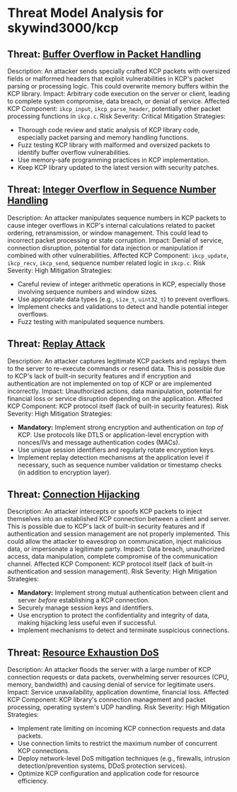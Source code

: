 # Threat Model Analysis for skywind3000/kcp

## Threat: [Buffer Overflow in Packet Handling](./threats/buffer_overflow_in_packet_handling.md)

Description: An attacker sends specially crafted KCP packets with oversized fields or malformed headers that exploit vulnerabilities in KCP's packet parsing or processing logic. This could overwrite memory buffers within the KCP library.
Impact: Arbitrary code execution on the server or client, leading to complete system compromise, data breach, or denial of service.
Affected KCP Component: `ikcp_input`, `ikcp_parse_header`, potentially other packet processing functions in `ikcp.c`.
Risk Severity: Critical
Mitigation Strategies:
* Thorough code review and static analysis of KCP library code, especially packet parsing and memory handling functions.
* Fuzz testing KCP library with malformed and oversized packets to identify buffer overflow vulnerabilities.
* Use memory-safe programming practices in KCP implementation.
* Keep KCP library updated to the latest version with security patches.

## Threat: [Integer Overflow in Sequence Number Handling](./threats/integer_overflow_in_sequence_number_handling.md)

Description: An attacker manipulates sequence numbers in KCP packets to cause integer overflows in KCP's internal calculations related to packet ordering, retransmission, or window management. This could lead to incorrect packet processing or state corruption.
Impact: Denial of service, connection disruption, potential for data injection or manipulation if combined with other vulnerabilities.
Affected KCP Component: `ikcp_update`, `ikcp_recv`, `ikcp_send`, sequence number related logic in `ikcp.c`.
Risk Severity: High
Mitigation Strategies:
* Careful review of integer arithmetic operations in KCP, especially those involving sequence numbers and window sizes.
* Use appropriate data types (e.g., `size_t`, `uint32_t`) to prevent overflows.
* Implement checks and validations to detect and handle potential integer overflows.
* Fuzz testing with manipulated sequence numbers.

## Threat: [Replay Attack](./threats/replay_attack.md)

Description: An attacker captures legitimate KCP packets and replays them to the server to re-execute commands or resend data. This is possible due to KCP's lack of built-in security features and if encryption and authentication are not implemented on top of KCP or are implemented incorrectly.
Impact: Unauthorized actions, data manipulation, potential for financial loss or service disruption depending on the application.
Affected KCP Component: KCP protocol itself (lack of built-in security features).
Risk Severity: High
Mitigation Strategies:
* **Mandatory:** Implement strong encryption and authentication *on top of* KCP. Use protocols like DTLS or application-level encryption with nonces/IVs and message authentication codes (MACs).
* Use unique session identifiers and regularly rotate encryption keys.
* Implement replay detection mechanisms at the application level if necessary, such as sequence number validation or timestamp checks (in addition to encryption layer).

## Threat: [Connection Hijacking](./threats/connection_hijacking.md)

Description: An attacker intercepts or spoofs KCP packets to inject themselves into an established KCP connection between a client and server. This is possible due to KCP's lack of built-in security features and if authentication and session management are not properly implemented. This could allow the attacker to eavesdrop on communication, inject malicious data, or impersonate a legitimate party.
Impact: Data breach, unauthorized access, data manipulation, complete compromise of the communication channel.
Affected KCP Component: KCP protocol itself (lack of built-in authentication and session management).
Risk Severity: High
Mitigation Strategies:
* **Mandatory:** Implement strong mutual authentication between client and server *before* establishing a KCP connection.
* Securely manage session keys and identifiers.
* Use encryption to protect the confidentiality and integrity of data, making hijacking less useful even if successful.
* Implement mechanisms to detect and terminate suspicious connections.

## Threat: [Resource Exhaustion DoS](./threats/resource_exhaustion_dos.md)

Description: An attacker floods the server with a large number of KCP connection requests or data packets, overwhelming server resources (CPU, memory, bandwidth) and causing denial of service for legitimate users.
Impact: Service unavailability, application downtime, financial loss.
Affected KCP Component: KCP library's connection management and packet processing, operating system's UDP handling.
Risk Severity: High
Mitigation Strategies:
* Implement rate limiting on incoming KCP connection requests and data packets.
* Use connection limits to restrict the maximum number of concurrent KCP connections.
* Deploy network-level DoS mitigation techniques (e.g., firewalls, intrusion detection/prevention systems, DDoS protection services).
* Optimize KCP configuration and application code for resource efficiency.

